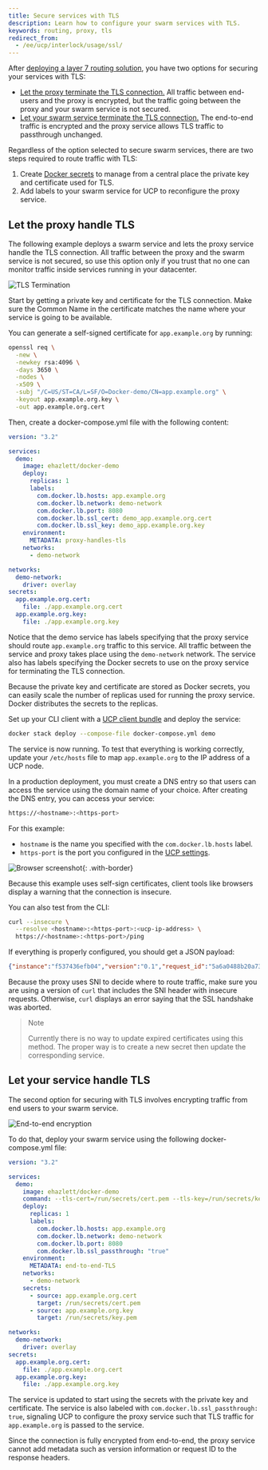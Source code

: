 ```yaml
---
title: Secure services with TLS
description: Learn how to configure your swarm services with TLS.
keywords: routing, proxy, tls
redirect_from:
  - /ee/ucp/interlock/usage/ssl/
---
```


After [deploying a layer 7 routing solution](../deploy/index.md), you have two options for securing your
services with TLS:

* [Let the proxy terminate the TLS connection.](#let-the-proxy-handle-tls) All traffic between end-users and
the proxy is encrypted, but the traffic going between the proxy and your swarm
service is not secured.
* [Let your swarm service terminate the TLS connection.](#let-your-service-handle-tls) The end-to-end traffic
is encrypted and the proxy service allows TLS traffic to passthrough unchanged.

Regardless of the option selected to secure swarm services, there are two steps required to
route traffic with TLS:

1. Create [Docker secrets](/engine/swarm/secrets.md) to manage from a central
place the private key and certificate used for TLS.
2. Add labels to your swarm service for UCP to reconfigure the proxy service.

## Let the proxy handle TLS
The following example deploys a swarm service and lets the proxy service handle
the TLS connection. All traffic between the proxy and the swarm service is
not secured, so use this option only if you trust that no one can
monitor traffic inside services running in your datacenter.

![TLS Termination](../../images/interlock-tls-1.png)

Start by getting a private key and certificate for the TLS connection. Make
sure the Common Name in the certificate matches the name where your service
is going to be available.

You can generate a self-signed certificate for `app.example.org` by running:

```bash
openssl req \
  -new \
  -newkey rsa:4096 \
  -days 3650 \
  -nodes \
  -x509 \
  -subj "/C=US/ST=CA/L=SF/O=Docker-demo/CN=app.example.org" \
  -keyout app.example.org.key \
  -out app.example.org.cert
```

Then, create a docker-compose.yml file with the following content:

```yml
version: "3.2"

services:
  demo:
    image: ehazlett/docker-demo
    deploy:
      replicas: 1
      labels:
        com.docker.lb.hosts: app.example.org
        com.docker.lb.network: demo-network
        com.docker.lb.port: 8080
        com.docker.lb.ssl_cert: demo_app.example.org.cert
        com.docker.lb.ssl_key: demo_app.example.org.key
    environment:
      METADATA: proxy-handles-tls
    networks:
      - demo-network

networks:
  demo-network:
    driver: overlay
secrets:
  app.example.org.cert:
    file: ./app.example.org.cert
  app.example.org.key:
    file: ./app.example.org.key
```

Notice that the demo service has labels specifying that the proxy service should
route `app.example.org` traffic to this service. All traffic between the
service and proxy takes place using the `demo-network` network. The service also
has labels specifying the Docker secrets to use on the proxy service for terminating
the TLS connection.

Because the private key and certificate are stored as Docker secrets, you can
easily scale the number of replicas used for running the proxy service. Docker
distributes the secrets to the replicas.

Set up your CLI client with a [UCP client bundle](../../user-access/cli.md)
and deploy the service:

```bash
docker stack deploy --compose-file docker-compose.yml demo
```

The service is now running. To test that everything is working correctly, update your `/etc/hosts` file to map `app.example.org` to the
IP address of a UCP node.

In a production deployment, you must create a DNS entry so that
users can access the service using the domain name of your choice.
After creating the DNS entry, you can access your service:

```bash
https://<hostname>:<https-port>
```

For this example:
* `hostname` is the name you specified with the `com.docker.lb.hosts` label.
* `https-port` is the port you configured in the [UCP settings](../deploy/index.md).

![Browser screenshot](../../images/interlock-tls-2.png){: .with-border}

Because this example uses self-sign certificates, client tools like
browsers display a warning that the connection is insecure.

You can also test from the CLI:

```bash
curl --insecure \
  --resolve <hostname>:<https-port>:<ucp-ip-address> \
  https://<hostname>:<https-port>/ping
```

If everything is properly configured, you should get a JSON payload:

```json
{"instance":"f537436efb04","version":"0.1","request_id":"5a6a0488b20a73801aa89940b6f8c5d2"}
```

Because the proxy uses SNI to decide where to route traffic, make sure you are
using a version of `curl` that includes the SNI header with insecure requests.
Otherwise, `curl` displays an error saying that the SSL handshake
was aborted.

> Note
>
> Currently there is no way to update expired certificates using this method.
> The proper way is to create a new secret then update the corresponding service.

## Let your service handle TLS
The second option for securing with TLS involves encrypting traffic from end users to your swarm service.

![End-to-end encryption](../../images/interlock-tls-3.png)


To do that, deploy your swarm service using the following docker-compose.yml file:

```yml
version: "3.2"

services:
  demo:
    image: ehazlett/docker-demo
    command: --tls-cert=/run/secrets/cert.pem --tls-key=/run/secrets/key.pem
    deploy:
      replicas: 1
      labels:
        com.docker.lb.hosts: app.example.org
        com.docker.lb.network: demo-network
        com.docker.lb.port: 8080
        com.docker.lb.ssl_passthrough: "true"
    environment:
      METADATA: end-to-end-TLS
    networks:
      - demo-network
    secrets:
      - source: app.example.org.cert
        target: /run/secrets/cert.pem
      - source: app.example.org.key
        target: /run/secrets/key.pem

networks:
  demo-network:
    driver: overlay
secrets:
  app.example.org.cert:
    file: ./app.example.org.cert
  app.example.org.key:
    file: ./app.example.org.key
```

The service is updated to start using the secrets with the
private key and certificate. The service is also labeled with
`com.docker.lb.ssl_passthrough: true`, signaling UCP to configure the proxy
service such that TLS traffic for `app.example.org` is passed to the service.

Since the connection is fully encrypted from end-to-end, the proxy service
cannot add metadata such as version information or request ID to the
response headers.
